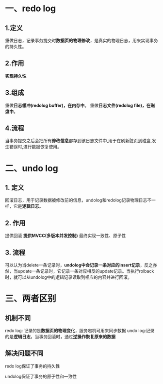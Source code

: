 # 一、redo log
## 1.定义
  重做日志，记录事务提交时**数据页的物理修改**，是真实的物理日志，用来实现事务的持久性。
## 2.作用
  **实现持久性**
## 3.组成
  重做**日志缓冲(redolog buffer)，在内存中**。
  重做**日志文件(redolog file)，在磁盘中**。
## 4.流程
  当事务提交之后会把所有**修改信息**都存到该日志文件中,用于在刷新脏页到磁盘,发生错误时,进行数据恢复使用。


# 二、undo log
## 1. 定义
  回滚日志，用于记录数据被修改前的信息，undolog和redolog记录物理日志不一样，它是**逻辑日志**。
## 2. 作用
  提供回滚
  **提供MVCC(多版本并发控制)**
  最终实现一致性、原子性
## 3. 流程
  可以认为当delete一条记录时，**undolog中会记录一条对应的insert记录**，反之亦然，当update一条记录时，它记录一条对应相反的update记录。当执行rolback时，就可以从undolog中的逻辑记录读取到相应的内容并进行回滚。


# 三、两者区别
 ## 机制不同
  redo log: 记录的是**数据页的物理变化**，服务宕机可用来同步数据
  undo log:记录的是**逻辑日志**，当事务回滚时，通过**逆操作恢复原来的数据**

## 解决问题不同
  redo log保证了事务的持久性

  undolog保证了事务的原子性和一致性